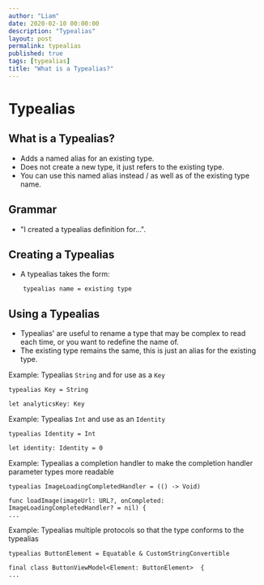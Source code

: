 ```yaml
---
author: "Liam"
date: 2020-02-10 00:00:00
description: "Typealias"
layout: post
permalink: typealias
published: true
tags: [typealias]
title: "What is a Typealias?"
---
```


# Typealias

## What is a Typealias?

- Adds a named alias for an existing type.
- Does not create a new type, it just refers to the existing type.
- You can use this named alias instead / as well as of the existing type name.

## Grammar
- "I created a typealias definition for...".

## Creating a Typealias

- A typealias takes the form:

```
    typealias name = existing type
```

## Using a Typealias

- Typealias' are useful to rename a type that may be complex to read each time, or you want to redefine the name of.
- The existing type remains the same, this is just an alias for the existing type.

Example: Typealias `String` and for use as a `Key`

```
typealias Key = String

let analyticsKey: Key
```

Example: Typealias `Int` and use as an `Identity`

```
typealias Identity = Int

let identity: Identity = 0
```

Example: Typealias a completion handler to make the completion handler parameter types more readable

```
typealias ImageLoadingCompletedHandler = (() -> Void)

func loadImage(imageUrl: URL?, onCompleted: ImageLoadingCompletedHandler? = nil) {
...
```

Example: Typealias multiple protocols so that the type conforms to the typealias

```
typealias ButtonElement = Equatable & CustomStringConvertible

final class ButtonViewModel<Element: ButtonElement>  {
...
```
